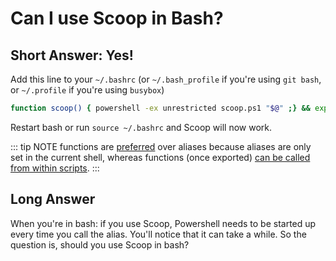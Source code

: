 # Can I use Scoop in Bash?

## Short Answer: Yes!

Add this line to your `~/.bashrc` (or `~/.bash_profile` if you're using `git bash`, or `~/.profile` if you're using `busybox`)

```sh
function scoop() { powershell -ex unrestricted scoop.ps1 "$@" ;} && export -f scoop
```

Restart bash or run `source ~/.bashrc` and Scoop will now work.

::: tip NOTE
functions are [preferred](https://askubuntu.com/a/98791) over aliases because aliases are only set in the current shell, whereas functions (once exported) [can be called from within scripts](https://unix.stackexchange.com/a/22867).
:::

## Long Answer

When you're in bash: if you use Scoop, Powershell needs to be started up every time you call the alias. You'll notice that it can take a while. So the question is, should you use Scoop in bash?
